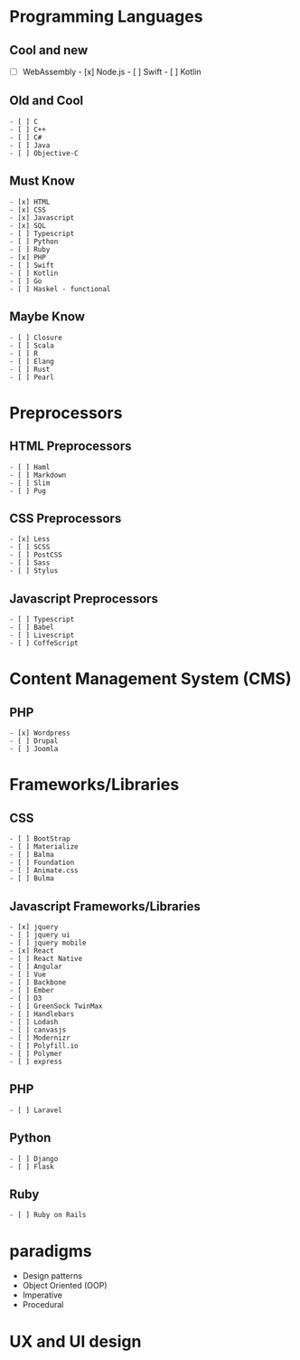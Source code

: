 # Programming Languages
  ## Cool and new
   - [ ] WebAssembly
    - [x] Node.js
    - [ ] Swift
    - [ ] Kotlin

  ## Old and Cool
    - [ ] C
    - [ ] C++
    - [ ] C#
    - [ ] Java
    - [ ] Objective-C

  ## Must Know
    - [x] HTML
    - [x] CSS
    - [x] Javascript
    - [x] SQL
    - [ ] Typescript
    - [ ] Python
    - [ ] Ruby
    - [x] PHP
    - [ ] Swift
    - [ ] Kotlin
    - [ ] Go
    - [ ] Haskel - functional

  ## Maybe Know
    - [ ] Closure
    - [ ] Scala
    - [ ] R
    - [ ] Elang
    - [ ] Rust
    - [ ] Pearl

# Preprocessors
  ## HTML Preprocessors
    - [ ] Haml
    - [ ] Markdown
    - [ ] Slim
    - [ ] Pug

  ## CSS Preprocessors
    - [x] Less
    - [ ] SCSS
    - [ ] PostCSS
    - [ ] Sass
    - [ ] Stylus

  ## Javascript Preprocessors
    - [ ] Typescript
    - [ ] Babel
    - [ ] Livescript
    - [ ] CoffeScript

# Content Management System (CMS)  
  ## PHP
    - [x] Wordpress
    - [ ] Drupal
    - [ ] Joomla

# Frameworks/Libraries
  ## CSS
    - [ ] BootStrap
    - [ ] Materialize
    - [ ] Balma
    - [ ] Foundation
    - [ ] Animate.css
    - [ ] Bulma

  ## Javascript Frameworks/Libraries
    - [x] jquery
    - [ ] jquery ui
    - [ ] jquery mobile
    - [x] React
    - [ ] React Native
    - [ ] Angular
    - [ ] Vue
    - [ ] Backbone
    - [ ] Ember
    - [ ] D3
    - [ ] GreenSock TwinMax
    - [ ] Handlebars
    - [ ] Lodash
    - [ ] canvasjs
    - [ ] Modernizr
    - [ ] Polyfill.io
    - [ ] Polymer
    - [ ] express

  ## PHP
    - [ ] Laravel

  ## Python
    - [ ] Django
    - [ ] Flask

  ## Ruby
    - [ ] Ruby on Rails
    
# paradigms
  * Design patterns
  * Object Oriented (OOP)
  * Imperative
  * Procedural
# UX and UI design
